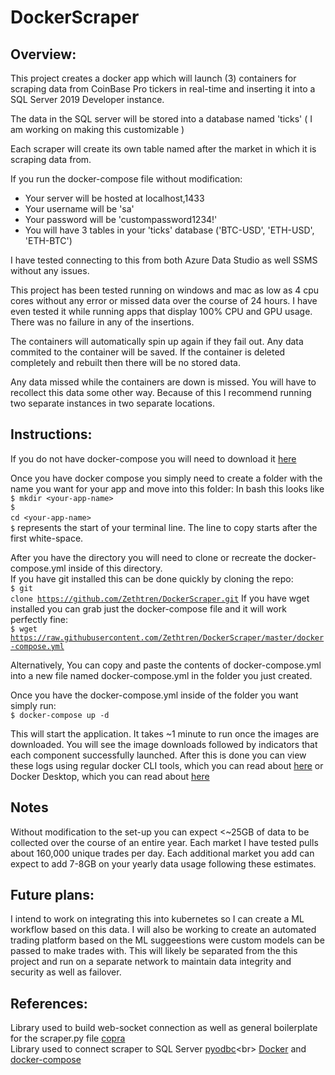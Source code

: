 # DockerScraper

## Overview: 
This project creates a docker app which will launch (3) containers for scraping data from CoinBase Pro tickers in real-time and inserting it into a SQL Server 2019 Developer instance.

The data in the SQL server will be stored into a database named 'ticks' ( I am working on making this customizable )

Each scraper will create its own table named after the market in which it is scraping data from.

If you run the docker-compose file without modification:
- Your server will be hosted at localhost,1433
- Your username will be 'sa'
- Your password will be 'custompassword1234!'
- You will have 3 tables in your 'ticks' database ('BTC-USD', 'ETH-USD', 'ETH-BTC')

I have tested connecting to this from both Azure Data Studio as well SSMS without any issues.


This project has been tested running on windows and mac as low as 4 cpu cores without any error or missed data over the course of 24 hours. I have even tested it while running apps that display 100% CPU and GPU usage. There was no failure in any of the insertions.

The containers will automatically spin up again if they fail out. Any data commited to the container will be saved. If the container is deleted completely and rebuilt then there will be no stored data. 

Any data missed while the containers are down is missed. You will have to recollect this data some other way. Because of this I recommend running two separate instances in two separate locations.

## Instructions:

If you do not have docker-compose you will need to download it [here](https://docs.docker.com/compose/install/)

Once you have docker compose you simply need to create a folder with the name you want for your app and move into this folder:
In bash this looks like <br>
<code>$ mkdir \<your-app-name\></code><br>
<code>$ cd \<your-app-name\></code><r><br>
<code>$</code> represents the start of your terminal line. The line to copy starts after the first white-space.

After you have the directory you will need to clone or recreate the docker-compose.yml inside of this directory. <br>
If you have git installed this can be done quickly by cloning the repo:<br>
<code>$ git clone https://github.com/Zethtren/DockerScraper.git</code>
If you have wget installed you can grab just the docker-compose file and it will work perfectly fine: <br>
<code>$ wget https://raw.githubusercontent.com/Zethtren/DockerScraper/master/docker-compose.yml</code>

Alternatively, You can copy and paste the contents of docker-compose.yml into a new file named docker-compose.yml in the folder you just created.

Once you have the docker-compose.yml inside of the folder you want simply run:<br>
<code>$ docker-compose up -d</code>

This will start the application. It takes ~1 minute to run once the images are downloaded. You will see the image downloads followed by indicators that each component successfully launched.
After this is done you can view these logs using regular docker CLI tools, which you can read about [here](https://docs.docker.com/engine/reference/commandline/cli/) or Docker Desktop, which you can read about [here](https://www.docker.com/products/docker-desktop)

## Notes 
Without modification to the set-up you can expect <~25GB of data to be collected over the course of an entire year. Each market I have tested pulls about 160,000 unique trades per day. Each additional market you add can expect to add 7-8GB on your yearly data usage following these estimates.

## Future plans:
I intend to work on integrating this into kubernetes so I can create a ML workflow based on this data. I will also be working to create an automated trading platform based on the ML suggeestions were custom models can be passed to make trades with. 
This will likely be separated from the this project and run on a separate network to maintain data integrity and security as well as failover.

## References:
Library used to build web-socket connection as well as general boilerplate for the scraper.py file [copra](https://github.com/tpodlaski/copra)<br>
Library used to connect scraper to SQL Server [pyodbc](https://docs.microsoft.com/en-us/sql/connect/python/pyodbc/python-sql-driver-pyodbc?view=sql-server-ver15#:~:text=PyODBC%20is%20community-supported%20software.%20Microsoft%20contributes%20to%20the,GitHub%20repository%20or%20visit%20other%20Python%20community%20resources.)<br>
[Docker](https://www.docker.com/products/docker-desktop) and [docker-compose](https://docs.docker.com/compose/install/)
